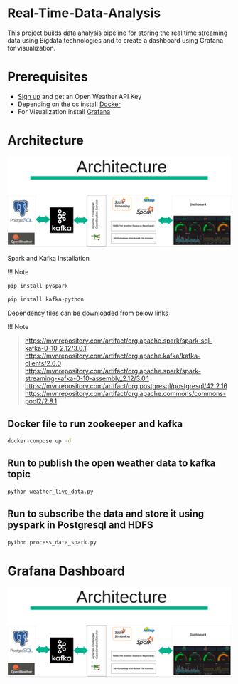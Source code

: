 # Real-Time-Data-Analysis
This project builds data analysis pipeline for storing the real time streaming data using Bigdata technologies and to create a dashboard using Grafana for visualization.

# Prerequisites

* [Sign up](https://home.openweathermap.org/) and get an Open Weather API Key
* Depending on the os install [Docker](https://docs.docker.com/engine/install/)
* For Visualization install [Grafana](https://grafana.com/docs/grafana/latest/setup-grafana/installation/)

# Architecture
![](img/Architecture.png)

Spark and Kafka Installation

!!! Note
```bash
pip install pyspark
```
```bash
pip install kafka-python
```

Dependency files can be downloaded from below links

!!! Note

> https://mvnrepository.com/artifact/org.apache.spark/spark-sql-kafka-0-10_2.12/3.0.1
> https://mvnrepository.com/artifact/org.apache.kafka/kafka-clients/2.6.0
> https://mvnrepository.com/artifact/org.apache.spark/spark-streaming-kafka-0-10-assembly_2.12/3.0.1
> https://mvnrepository.com/artifact/org.postgresql/postgresql/42.2.16
> https://mvnrepository.com/artifact/org.apache.commons/commons-pool2/2.8.1


## Docker file to run zookeeper and kafka 
```bash
docker-compose up -d
```

## Run to publish the open weather data to kafka topic
```bash
python weather_live_data.py
```

## Run to subscribe the data and store it using pyspark in Postgresql and HDFS
```bash
python process_data_spark.py
```

# Grafana Dashboard
![](img/Architecture.png)






